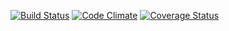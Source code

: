 [![Build Status](https://travis-ci.org/open-synergy/opnsynid_accounting.svg?branch=8.0)](https://travis-ci.org/open-synergy/opnsynid_accounting)
[![Code Climate](https://codeclimate.com/github/open-synergy/opnsynid_accounting/badges/gpa.svg)](https://codeclimate.com/github/open-synergy/opnsynid_accounting)
[![Coverage Status](https://coveralls.io/repos/open-synergy/opnsynid_accounting/badge.svg?branch=8.0)](https://coveralls.io/r/open-synergy/opnsynid_accounting?branch=8.0)


